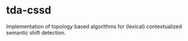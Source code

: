 # tda-cssd
Implementation of topology based algorithms for (lexical) contextualized semantic shift detection.
